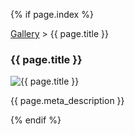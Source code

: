 {% if page.index %}
<section style="clear:both; max-width: 740px; margin: 0px auto;">
    <p class="breadcrumbs"><a href="/gallery">Gallery</a> > {{ page.title }}</p>
    <h3>{{ page.title }}</h3>
    <img src="{{ page.img }}" alt="{{ page.title }}">
    <p>{{ page.meta_description }}</p>
</section>
{% endif %}